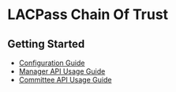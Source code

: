 # LACPass Chain Of Trust

## Getting Started

- [Configuration Guide](docs/tech/configuration.md)
- [Manager API Usage Guide](docs/api/Manager-Guide.md)
- [Committee API Usage Guide](docs/api/Committee-Guide.md)